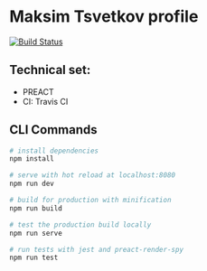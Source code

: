 # Maksim Tsvetkov profile

[![Build Status](https://travis-ci.org/MaxFlower/mt-profile.svg?branch=master)](https://travis-ci.org/MaxFlower/mt-profile)

## Technical set:
- PREACT
- CI: Travis CI  

## CLI Commands

``` bash
# install dependencies
npm install

# serve with hot reload at localhost:8080
npm run dev

# build for production with minification
npm run build

# test the production build locally
npm run serve

# run tests with jest and preact-render-spy 
npm run test
```

